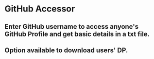 # GitHub Accessor

## Enter GitHub username to access anyone's GitHub Profile and get basic details in a txt file.

## Option available to download users' DP.
